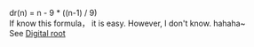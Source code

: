 dr(n) = n - 9 * ((n-1) / 9)  
If know this formula， it is easy. However, I don't know.  hahaha~  
See [Digital root](https://en.wikipedia.org/wiki/Digital_root)
